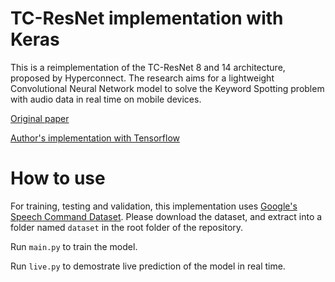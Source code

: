 # TC-ResNet implementation with Keras

This is a reimplementation of the TC-ResNet 8 and 14 architecture, proposed by Hyperconnect. The research aims for a lightweight Convolutional Neural Network model to solve the Keyword Spotting problem with audio data in real time on mobile devices.

[Original paper](https://arxiv.org/abs/1904.03814v2)

[Author's implementation with Tensorflow](https://github.com/hyperconnect/TC-ResNet)

# How to use

For training, testing and validation, this implementation uses [Google's Speech Command Dataset](https://ai.googleblog.com/2017/08/launching-speech-commands-dataset.html). Please download the dataset, and extract into a folder named `dataset` in the root folder of the repository.

Run `main.py` to train the model.

Run `live.py` to demostrate live prediction of the model in real time.